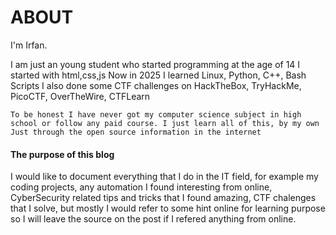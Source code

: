 
# ABOUT

I'm Irfan.


I am just an young student who started programming at the age of 14
I started with html,css,js
Now in 2025 I learned Linux, Python, C++, Bash Scripts
I also done some CTF challenges on HackTheBox, TryHackMe, PicoCTF, OverTheWire, CTFLearn

`
To be honest I have never got my computer science subject in high school or follow any paid course.
I just learn all of this, by my own
Just through the open source information in the internet
`

#### The purpose of this blog
I would like to document everything that I do in the IT field, 
for example my coding projects, any automation I found interesting from online,
CyberSecurity related tips and tricks that I found amazing,
CTF chalenges that I solve, but mostly I would refer to some hint online for learning purpose so
I will leave the source on the post if I refered anything from online.



